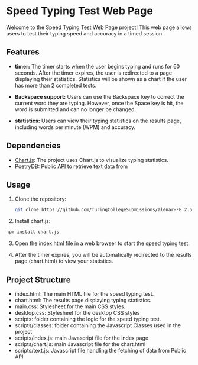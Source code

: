 # Speed Typing Test Web Page

Welcome to the Speed Typing Test Web Page project! This web page allows users to test their typing speed and accuracy in a timed session.

## Features

- **timer:** The timer starts when the user begins typing and runs for 60 seconds. After the timer expires, the user is redirected to a page displaying their statistics. Statistics will be shown as a chart if the user has more than 2 completed tests.

- **Backspace support:** Users can use the Backspace key to correct the current word they are typing. However, once the Space key is hit, the word is submitted and can no longer be changed.

- **statistics:** Users can view their typing statistics on the results page, including words per minute (WPM) and accuracy.

## Dependencies

- [Chart.js](https://www.chartjs.org/): The project uses Chart.js to visualize typing statistics.
- [PoetryDB](https://poetrydb.org/index.html): Public API to retrieve text data from

## Usage

1. Clone the repository:

   ```bash
   git clone https://github.com/TuringCollegeSubmissions/alenar-FE.2.5.git
   ```
2. Install chart.js:

  ```bash
  npm install chart.js
  ```
3. Open the index.html file in a web browser to start the speed typing test.

4. After the timer expires, you will be automatically redirected to the results page (chart.html) to view your statistics.

## Project Structure

- index.html: The main HTML file for the speed typing test.
- chart.html: The results page displaying typing statistics.
- main.css: Stylesheet for the main CSS styles.
- desktop.css: Stylesheet for the desktop CSS styles
- scripts: folder containing the logic for the speed typing test.
- scripts/classes: folder containing the Javascript Classes used in the project
- scripts/index.js: main Javascript file for the index page
- scripts/chart.js: main Javascript file for the chart.html
- scripts/text.js: Javascript file handling the fetching of data from Public API
